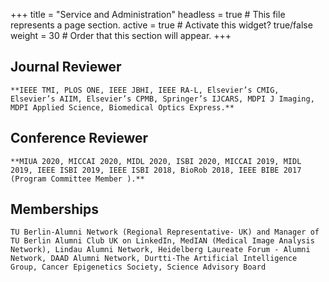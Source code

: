+++
title = "Service and Administration"
headless = true  # This file represents a page section.
active = true  # Activate this widget? true/false
weight = 30  # Order that this section will appear.
+++

## Journal Reviewer
```
**IEEE TMI, PLOS ONE, IEEE JBHI, IEEE RA-L, Elsevier’s CMIG, Elsevier’s AIIM, Elsevier’s CPMB, Springer’s IJCARS, MDPI J Imaging, MDPI Applied Science, Biomedical Optics Express.**
```
## Conference Reviewer
```
**MIUA 2020, MICCAI 2020, MIDL 2020, ISBI 2020, MICCAI 2019, MIDL 2019, IEEE ISBI 2019, IEEE ISBI 2018, BioRob 2018, IEEE BIBE 2017 (Program Committee Member ).**
```

## Memberships
```
TU Berlin-Alumni Network (Regional Representative- UK) and Manager of TU Berlin Alumni Club UK on LinkedIn, MedIAN (Medical Image Analysis Network), Lindau Alumni Network, Heidelberg Laureate Forum - Alumni Network, DAAD Alumni Network, Durtti-The Artificial Intelligence Group, Cancer Epigenetics Society, Science Advisory Board
```  

